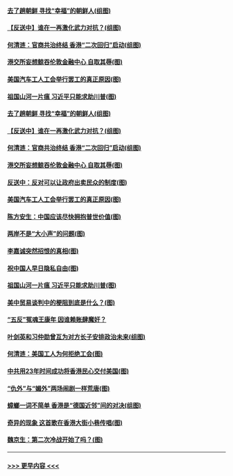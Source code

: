 #### [去了趟朝鲜 寻找“幸福”的朝鲜人(组图)](../pages/p4/907939.md?t=09200444) 
#### [【反送中】谁在一再激化武力对抗？(组图)](../pages/p4/907935.md?t=09200444) 
#### [何清涟：官商共治终结 香港“二次回归”启动(组图)](../pages/p4/907931.md?t=09200444) 
#### [港交所妄想鲸吞伦敦金融中心 自取其辱(图)](../pages/p4/907926.md?t=09200444) 
#### [美国汽车工人工会举行罢工的真正原因(图)](../pages/p4/907906.md?t=09200444) 
#### [祖国山河一片瘟 习近平只能求助川普(图)](../pages/p4/907796.md?t=09200444) 
#### [去了趟朝鲜 寻找“幸福”的朝鲜人(组图)](../pages/p4/907939.md?t=09200444) 
#### [【反送中】谁在一再激化武力对抗？(组图)](../pages/p4/907935.md?t=09200444) 
#### [何清涟：官商共治终结 香港“二次回归”启动(组图)](../pages/p4/907931.md?t=09200444) 
#### [港交所妄想鲸吞伦敦金融中心 自取其辱(图)](../pages/p4/907926.md?t=09200444) 
#### [反送中：反对可以让政府出卖民众的制度(图)](../pages/p4/907923.md?t=09200444) 
#### [美国汽车工人工会举行罢工的真正原因(图)](../pages/p4/907906.md?t=09200444) 
#### [陈方安生：中国应该尽快拥抱普世价值(图)](../pages/p4/907826.md?t=09200444) 
#### [两岸不是“大小声”的问题(图)](../pages/p4/907825.md?t=09200444) 
#### [李嘉诚突然招恨的真相(图)](../pages/p4/907799.md?t=09200444) 
#### [祝中国人早日隐私自由(图)](../pages/p4/907797.md?t=09200444) 
#### [祖国山河一片瘟 习近平只能求助川普(图)](../pages/p4/907796.md?t=09200444) 
#### [美中贸易谈判中的梗阻到底是什么？(图)](../pages/p4/907791.md?t=09200444) 
#### [“五反”冤魂王康年 因谁赖账肆魔奸？](../pages/p4/907787.md?t=09200444) 
#### [叶剑英和习仲勋曾互为对方长子安排政治未来(组图)](../pages/p4/907786.md?t=09200444) 
#### [何清涟：美国工人为何拒绝工会(图)](../pages/p4/907701.md?t=09200444) 
#### [中共用23年时间成功将香港民心交付美国(图)](../pages/p4/907698.md?t=09200444) 
#### [“仇外”与“媚外”两场闹剧一样荒唐(图)](../pages/p4/907689.md?t=09200444) 
#### [蟑螂一词不简单 香港是“德国近邻”间的对决(组图)](../pages/p4/907618.md?t=09200444) 
#### [奇异的现象 这首歌在香港大街小巷传唱(图)](../pages/p4/907583.md?t=09200444) 
#### [魏京生：第二次冷战开始了吗？(图)](../pages/p4/907581.md?t=09200444) 

----
#### [ >>> 更早内容 <<< ](../indexes/p4-earlier.md)
